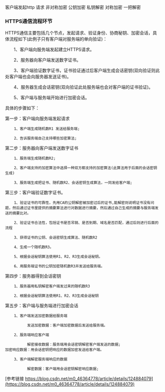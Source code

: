 客户端发起http 请求
非对称加密 公钥加密 私钥解密
对称加密 一把解密

### HTTPS通信流程环节

HTTPS通信主要包括几个节点，发起请求、验证身份、协商秘钥、加密会话，具体流程如下(此例子只有客户端对服务端的单向验证)：

　　1、客户端向服务端发起建立HTTPS请求。

　　2、服务器向客户端发送数字证书。

　　3、客户端验证数字证书，证书验证通过后客户端生成会话密钥(双向验证则此处客户端也会向服务器发送证书)。

　　4、服务器生成会话密钥(双向验证此处服务端也会对客户端的证书验证)。

　　5、客户端与服务端开始进行加密会话。

具体的步骤如下：

第一步：客户端向服务端发起请求

        1、客户端生成随机数R1 发送给服务端;

        2、告诉服务端自己支持哪些加密算法;

第二步：服务器向客户端发送数字证书

        1、服务端生成随机数R2;

        2、客户端支持的加密算法中选择一种双方都支持的加密算法(此算法用于后面的会话密钥生成)

        3、服务端生成把证书、随机数R2、会话密钥生成算法，一同发给客户端;

第三步：客户端验证数字证书。

        1、验证证书的可靠性，先用CA的公钥解密被加密过后的证书,能解密则说明证书没有问题，然后通过证书里提供的摘要算法进行对数据进行摘要，然后通过自己生成的摘要与服务端发送的摘要比对。

        2、验证证书合法性，包括证书是否吊销、是否到期、域名是否匹配，通过后则进行后面的流程

        3、获得证书的公钥、会话密钥生成算法、随机数R2

        4、生成一个随机数R3。

        5、根据会话秘钥算法使用R1、R2、R3生成会话秘钥。

        6、用服务端证书的公钥加密随机数R3并发送给服务端。

第四步：服务器得到会话密钥

        1、服务器用私钥解密客户端发过来的随机数R3

        2、根据会话秘钥算法使用R1、R2、R3生成会话秘钥

第五步：客户端与服务端进行加密会话

        1、客户端发送加密数据给服务端

              发送加密数据：客户端加密数据后发送给服务端。

        2、服务端响应客户端                     

              解密接收数据：服务端用会话密钥解密客户端发送的数据;                                                                加密响应数据：用会话密钥把响应的数据加密发送给客户端。

        3、客户端解密服务端响应的数据   

              解密数据：客户端用会话密钥解密响应数据;

[参考链接 https://blog.csdn.net/m0_46364778/article/details/124884079](https://blog.csdn.net/m0_46364778/article/details/124884079)